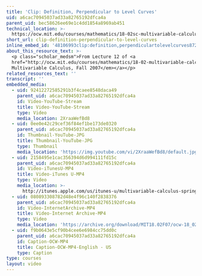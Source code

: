 ```yaml
---
title: 'Clip: Definition, Perpendicular to Level Curves'
uid: a6cac70945037ad33a82765192dfca4a
parent_uid: bec58626ee69e1c4dd1854a8969ab451
technical_location: >-
  https://ocw.mit.edu/courses/mathematics/18-02sc-multivariable-calculus-fall-2010/2.-partial-derivatives/part-b-chain-rule-gradient-and-directional-derivatives/session-35-gradient-definition-perpendicular-to-level-curves/clip-definition-perpendicular-to-level-curves
short_url: clip-definition-perpendicular-to-level-curves
inline_embed_id: '48106993clip:definition,perpendiculartolevelcurves872057'
about_this_resource_text: >-
  <p class="scholar_medsm">From Lecture 12 of <a
  href="http://ocw.mit.edu/courses/mathematics/18-02-multivariable-calculus-fall-2007/video-lectures/"><em>18.02
  Multivariable Calculus, Fall 2007</em></a></p>
related_resources_text: ''
transcript: ''
embedded_media:
  - uid: 92412272585291b3f4caee8548daca49
    parent_uid: a6cac70945037ad33a82765192dfca4a
    id: Video-YouTube-Stream
    title: Video-YouTube-Stream
    type: Video
    media_location: 2XraaWefBd8
  - uid: 0ee0e42c29cef36f84ef1be173de0320
    parent_uid: a6cac70945037ad33a82765192dfca4a
    id: Thumbnail-YouTube-JPG
    title: Thumbnail-YouTube-JPG
    type: Thumbnail
    media_location: 'https://img.youtube.com/vi/2XraaWefBd8/default.jpg'
  - uid: 2158495e1cac356394d6d994111fd15c
    parent_uid: a6cac70945037ad33a82765192dfca4a
    id: Video-iTunesU-MP4
    title: Video-iTunes U-MP4
    type: Video
    media_location: >-
      http://itunes.apple.com/us/itunes-u/multivariable-calculus-spring/id354869122
  - uid: 080893308782d48e4f96c140f2838376
    parent_uid: a6cac70945037ad33a82765192dfca4a
    id: Video-InternetArchive-MP4
    title: Video-Internet Archive-MP4
    type: Video
    media_location: 'https://archive.org/download/MIT18.02F07/ocw-18_02-f07-lec12_300k.mp4'
  - uid: f9b0643e5cf90b4cee6e6984cc75dd0c
    parent_uid: a6cac70945037ad33a82765192dfca4a
    id: Caption-OCW-MP4
    title: Caption-OCW-MP4-English - US
    type: Caption
type: courses
layout: video
---
```

